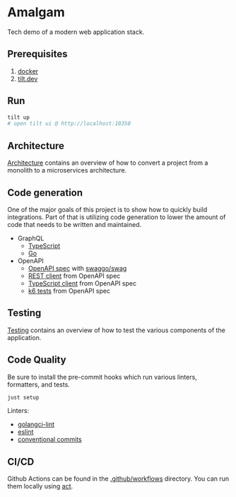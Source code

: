 # Amalgam

Tech demo of a modern web application stack.

## Prerequisites

1. [docker](https://docs.docker.com/get-docker/)
2. [tilt.dev](https://tilt.dev/)

## Run

```sh
tilt up
# open tilt ui @ http://localhost:10350
```

## Architecture

[Architecture](./docs/architecture.md) contains an overview of how to convert a project from a monolith to a microservices architecture.

## Code generation

One of the major goals of this project is to show how to quickly build integrations. Part of that is utilizing code generation to lower the amount of code that needs to be written and maintained.

- GraphQL
  - [TypeScript](https://github.com/ericbutera/amalgam/blob/9528beb51c6b2affa3b6bd1622ca666983148fc4/ui/app/generated/graphql.ts#L204-L225)
  - [Go](https://github.com/ericbutera/amalgam/blob/9528beb51c6b2affa3b6bd1622ca666983148fc4/pkg/clients/graphql/graphql.gen.go)
- OpenAPI
  - [OpenAPI spec](./api/docs/swagger.yaml) with [swaggo/swag](https://github.com/swaggo/swag)
  - [REST client](./pkg/client/README.md) from OpenAPI spec
  - [TypeScript client](./ui/app/lib/client/) from OpenAPI spec
  - [k6 tests](./k6/README.md) from OpenAPI spec

## Testing

[Testing](./docs/testing.md) contains an overview of how to test the various components of the application.

## Code Quality

Be sure to install the pre-commit hooks which run various linters, formatters, and tests.

```sh
just setup
```

Linters:

- [golangci-lint](https://golangci-lint.run/)
- [eslint](https://eslint.org/)
- [conventional commits](https://www.conventionalcommits.org/en/v1.0.0/)

## CI/CD

Github Actions can be found in the [.github/workflows](./.github/workflows) directory. You can run them locally using [act](https://github.com/nektos/act).
